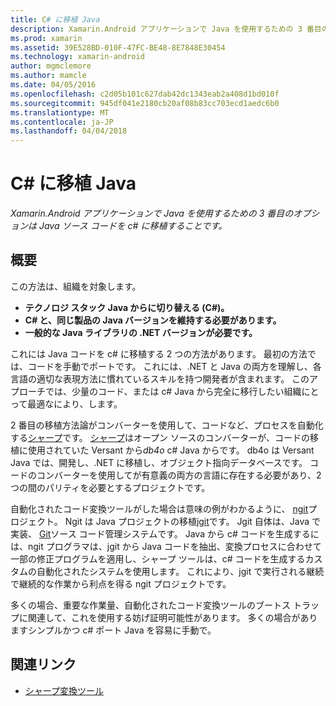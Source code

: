 ```yaml
---
title: C# に移植 Java
description: Xamarin.Android アプリケーションで Java を使用するための 3 番目のオプションは Java ソース コードを c# に移植することです。
ms.prod: xamarin
ms.assetid: 39E528BD-010F-47FC-BE48-8E7848E30454
ms.technology: xamarin-android
author: mgmclemore
ms.author: mamcle
ms.date: 04/05/2016
ms.openlocfilehash: c2d05b101c627dab42dc1343eab2a408d1bd010f
ms.sourcegitcommit: 945df041e2180cb20af08b83cc703ecd1aedc6b0
ms.translationtype: MT
ms.contentlocale: ja-JP
ms.lasthandoff: 04/04/2018
---
```

# <a name="porting-java-to-c"></a>C# に移植 Java

_Xamarin.Android アプリケーションで Java を使用するための 3 番目のオプションは Java ソース コードを c# に移植することです。_

## <a name="overview"></a>概要

この方法は、組織を対象します。

-  **テクノロジ スタック Java からに切り替える (C#)。**
-  **C# と、同じ製品の Java バージョンを維持する必要があります。**
-  **一般的な Java ライブラリの .NET バージョンが必要です。**


これには Java コードを c# に移植する 2 つの方法があります。 最初の方法では、コードを手動でポートです。 これには、.NET と Java の両方を理解し、各言語の適切な表現方法に慣れているスキルを持つ開発者が含まれます。 このアプローチでは、少量のコード、または c# Java から完全に移行したい組織にとって最適なにより、します。

2 番目の移植方法論がコンバーターを使用して、コードなど、プロセスを自動化する[シャープ](https://github.com/mono/sharpen)です。 [シャープ](https://github.com/mono/sharpen)はオープン ソースのコンバーターが、コードの移植に使用されていた Versant から*db4o* c# Java からです。 db4o は Versant Java では、開発し、.NET に移植し、オブジェクト指向データベースです。 コードのコンバーターを使用してが有意義の両方の言語に存在する必要があり、2 つの間のパリティを必要とするプロジェクトです。

自動化されたコード変換ツールがした場合は意味の例がわかるように、 [ngit](https://github.com/mono/ngit)プロジェクト。
Ngit は Java プロジェクトの移植[jgit](http://eclipse.org/)です。
Jgit 自体は、Java で実装、 [Git](http://git-scm.com/)ソース コード管理システムです。 Java から c# コードを生成するには、ngit プログラマは、jgit から Java コードを抽出、変換プロセスに合わせて一部の修正プログラムを適用し、シャープ ツールは、c# コードを生成するカスタムの自動化されたシステムを使用します。 これにより、jgit で実行される継続で継続的な作業から利点を得る ngit プロジェクトです。

多くの場合、重要な作業量、自動化されたコード変換ツールのブートス トラップに関連して、これを使用する妨げ証明可能性があります。 多くの場合がありますシンプルかつ c# ポート Java を容易に手動で。



## <a name="related-links"></a>関連リンク

- [シャープ変換ツール](https://github.com/mono/sharpen)
